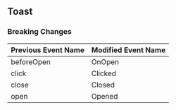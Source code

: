 ## Toast

### Breaking Changes

|Previous Event Name|Modified Event Name|
|-----------|-----------|
|beforeOpen|OnOpen|
|click|Clicked|
|close|Closed|
|open|Opened|

